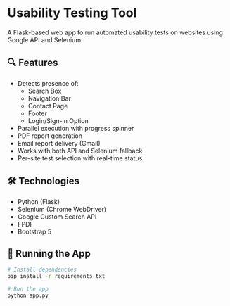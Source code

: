 # Usability Testing Tool

A Flask-based web app to run automated usability tests on websites using Google API and Selenium.

## 🔍 Features

- Detects presence of:
  - Search Box
  - Navigation Bar
  - Contact Page
  - Footer
  - Login/Sign-in Option
- Parallel execution with progress spinner
- PDF report generation
- Email report delivery (Gmail)
- Works with both API and Selenium fallback
- Per-site test selection with real-time status

## 🛠 Technologies

- Python (Flask)
- Selenium (Chrome WebDriver)
- Google Custom Search API
- FPDF
- Bootstrap 5

## 🚀 Running the App

```bash
# Install dependencies
pip install -r requirements.txt

# Run the app
python app.py
